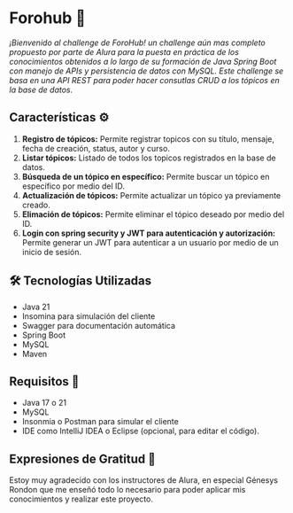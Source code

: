 # Forohub 💬



_¡Bienvenido al challenge de ForoHub! un challenge aún mas completo propuesto por parte de Alura para la puesta en práctica de los conocimientos obtenidos a lo largo de su formación de Java Spring Boot con manejo de APIs y persistencia de datos con MySQL. Este challenge se basa en una API REST para poder hacer consutlas CRUD a los tópicos en la base de datos._

## Características ⚙️

1. **Registro de tópicos:** Permite registrar topicos con su título, mensaje, fecha de creación, status, autor y curso.
2. **Listar tópicos:** Listado de todos los topicos registrados en la base de datos.
3. **Búsqueda de un tópico en específico:** Permite buscar un tópico en específico por medio del ID.
4. **Actualización de tópicos:** Permite actualizar un tópico ya previamente creado.
5. **Elimación de tópicos:** Permite eliminar el tópico deseado por medio del ID.
6. **Login con spring security y JWT para autenticación y autorización:** Permite generar un JWT para autenticar a un usuario por medio de un inicio de sesión.

## 🛠️ Tecnologías Utilizadas

- Java 21
- Insomina para simulación del cliente
- Swagger para documentación automática
- Spring Boot
- MySQL
- Maven

## Requisitos 🔧

- Java 17 o 21
- MySQL
- Insonmia o Postman para simular el cliente
- IDE como IntelliJ IDEA o Eclipse (opcional, para editar el código).

## Expresiones de Gratitud 🎁

Estoy muy agradecido con los instructores de Alura, en especial Génesys Rondon que me enseñó todo lo necesario para poder aplicar mis conocimientos y realizar este proyecto.

